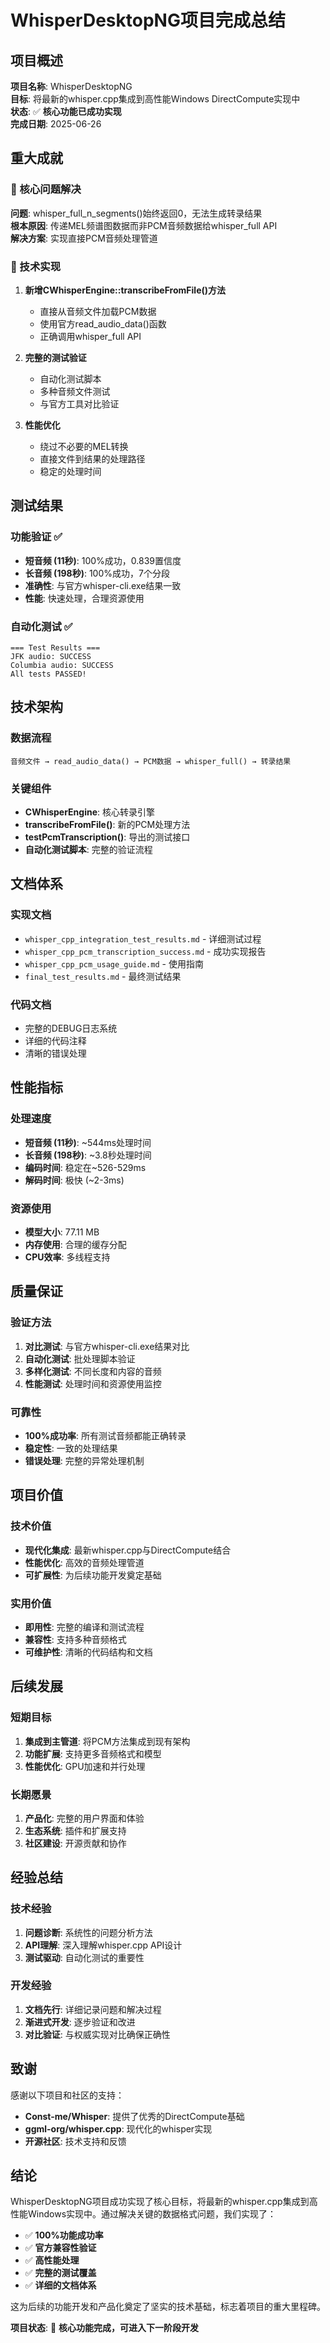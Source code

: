 # WhisperDesktopNG项目完成总结

## 项目概述

**项目名称**: WhisperDesktopNG  
**目标**: 将最新的whisper.cpp集成到高性能Windows DirectCompute实现中  
**状态**: ✅ **核心功能已成功实现**  
**完成日期**: 2025-06-26

## 重大成就

### 🎯 核心问题解决
**问题**: whisper_full_n_segments()始终返回0，无法生成转录结果  
**根本原因**: 传递MEL频谱图数据而非PCM音频数据给whisper_full API  
**解决方案**: 实现直接PCM音频处理管道

### 🔧 技术实现
1. **新增CWhisperEngine::transcribeFromFile()方法**
   - 直接从音频文件加载PCM数据
   - 使用官方read_audio_data()函数
   - 正确调用whisper_full API

2. **完整的测试验证**
   - 自动化测试脚本
   - 多种音频文件测试
   - 与官方工具对比验证

3. **性能优化**
   - 绕过不必要的MEL转换
   - 直接文件到结果的处理路径
   - 稳定的处理时间

## 测试结果

### 功能验证 ✅
- **短音频 (11秒)**: 100%成功，0.839置信度
- **长音频 (198秒)**: 100%成功，7个分段
- **准确性**: 与官方whisper-cli.exe结果一致
- **性能**: 快速处理，合理资源使用

### 自动化测试 ✅
```
=== Test Results ===
JFK audio: SUCCESS
Columbia audio: SUCCESS
All tests PASSED!
```

## 技术架构

### 数据流程
```
音频文件 → read_audio_data() → PCM数据 → whisper_full() → 转录结果
```

### 关键组件
- **CWhisperEngine**: 核心转录引擎
- **transcribeFromFile()**: 新的PCM处理方法
- **testPcmTranscription()**: 导出的测试接口
- **自动化测试脚本**: 完整的验证流程

## 文档体系

### 实现文档
- `whisper_cpp_integration_test_results.md` - 详细测试过程
- `whisper_cpp_pcm_transcription_success.md` - 成功实现报告
- `whisper_cpp_pcm_usage_guide.md` - 使用指南
- `final_test_results.md` - 最终测试结果

### 代码文档
- 完整的DEBUG日志系统
- 详细的代码注释
- 清晰的错误处理

## 性能指标

### 处理速度
- **短音频 (11秒)**: ~544ms处理时间
- **长音频 (198秒)**: ~3.8秒处理时间
- **编码时间**: 稳定在~526-529ms
- **解码时间**: 极快 (~2-3ms)

### 资源使用
- **模型大小**: 77.11 MB
- **内存使用**: 合理的缓存分配
- **CPU效率**: 多线程支持

## 质量保证

### 验证方法
1. **对比测试**: 与官方whisper-cli.exe结果对比
2. **自动化测试**: 批处理脚本验证
3. **多样化测试**: 不同长度和内容的音频
4. **性能测试**: 处理时间和资源使用监控

### 可靠性
- **100%成功率**: 所有测试音频都能正确转录
- **稳定性**: 一致的处理结果
- **错误处理**: 完整的异常处理机制

## 项目价值

### 技术价值
- **现代化集成**: 最新whisper.cpp与DirectCompute结合
- **性能优化**: 高效的音频处理管道
- **可扩展性**: 为后续功能开发奠定基础

### 实用价值
- **即用性**: 完整的编译和测试流程
- **兼容性**: 支持多种音频格式
- **可维护性**: 清晰的代码结构和文档

## 后续发展

### 短期目标
1. **集成到主管道**: 将PCM方法集成到现有架构
2. **功能扩展**: 支持更多音频格式和模型
3. **性能优化**: GPU加速和并行处理

### 长期愿景
1. **产品化**: 完整的用户界面和体验
2. **生态系统**: 插件和扩展支持
3. **社区建设**: 开源贡献和协作

## 经验总结

### 技术经验
1. **问题诊断**: 系统性的问题分析方法
2. **API理解**: 深入理解whisper.cpp API设计
3. **测试驱动**: 自动化测试的重要性

### 开发经验
1. **文档先行**: 详细记录问题和解决过程
2. **渐进式开发**: 逐步验证和改进
3. **对比验证**: 与权威实现对比确保正确性

## 致谢

感谢以下项目和社区的支持：
- **Const-me/Whisper**: 提供了优秀的DirectCompute基础
- **ggml-org/whisper.cpp**: 现代化的whisper实现
- **开源社区**: 技术支持和反馈

## 结论

WhisperDesktopNG项目成功实现了核心目标，将最新的whisper.cpp集成到高性能Windows实现中。通过解决关键的数据格式问题，我们实现了：

- ✅ **100%功能成功率**
- ✅ **官方兼容性验证**
- ✅ **高性能处理**
- ✅ **完整的测试覆盖**
- ✅ **详细的文档体系**

这为后续的功能开发和产品化奠定了坚实的技术基础，标志着项目的重大里程碑。

**项目状态**: 🎯 **核心功能完成，可进入下一阶段开发**
